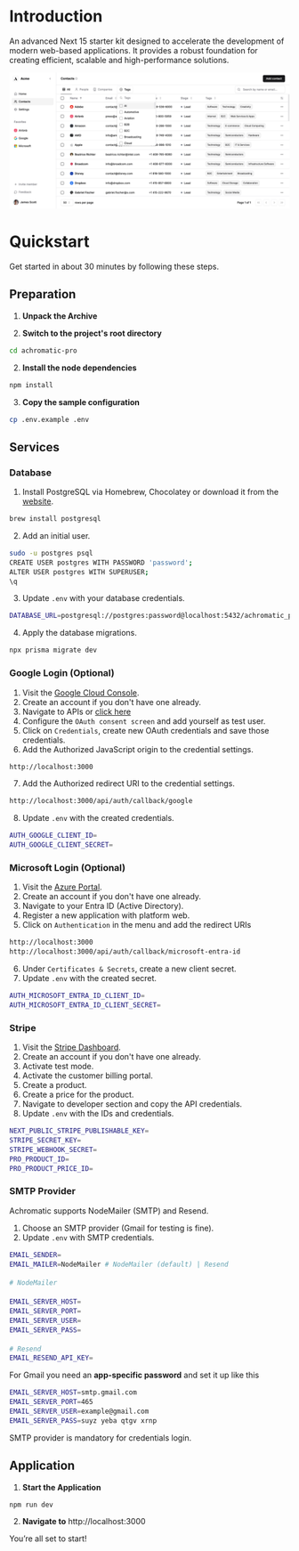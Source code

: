 # Introduction

An advanced Next 15 starter kit designed to accelerate the development of modern web-based applications. It provides a robust foundation for creating efficient, scalable and high-performance solutions.

![hero](public/og.jpg)

# Quickstart

Get started in about 30 minutes by following these steps.

## Preparation

1. **Unpack the Archive**

2. **Switch to the project's root directory**

```bash
cd achromatic-pro
```

2. **Install the node dependencies**

```bash
npm install
```

3. **Copy the sample configuration**

```bash
cp .env.example .env
```

## Services

### Database

1.  Install PostgreSQL via Homebrew, Chocolatey or download it from the [website](https://www.postgresql.org/download/).

```bash
brew install postgresql
```

2.  Add an initial user.

```bash
sudo -u postgres psql
CREATE USER postgres WITH PASSWORD 'password';
ALTER USER postgres WITH SUPERUSER;
\q
```

3.  Update `.env` with your database credentials.

```bash
DATABASE_URL=postgresql://postgres:password@localhost:5432/achromatic_pro?schema=public
```

4. Apply the database migrations.

```bash
npx prisma migrate dev
```

### Google Login (Optional)

1. Visit the [Google Cloud Console](https://console.cloud.google.com/).
2. Create an account if you don't have one already.
3. Navigate to APIs or [click here](https://console.cloud.google.com/apis)
4. Configure the `OAuth consent screen` and add yourself as test user.
5. Click on `Credentials`, create new OAuth credentials and save those credentials.
6. Add the Authorized JavaScript origin to the credential settings.

```bash
http://localhost:3000
```

7. Add the Authorized redirect URI to the credential settings.

```bash
http://localhost:3000/api/auth/callback/google
```

8. Update `.env` with the created credentials.

```bash
AUTH_GOOGLE_CLIENT_ID=
AUTH_GOOGLE_CLIENT_SECRET=
```

### Microsoft Login (Optional)

1. Visit the [Azure Portal](https://portal.azure.com/).
2. Create an account if you don't have one already.
3. Navigate to your Entra ID (Active Directory).
4. Register a new application with platform web.
5. Click on `Authentication` in the menu and add the redirect URIs

```bash
http://localhost:3000
http://localhost:3000/api/auth/callback/microsoft-entra-id
```

6. Under `Certificates & Secrets`, create a new client secret.
7. Update `.env` with the created secret.

```bash
AUTH_MICROSOFT_ENTRA_ID_CLIENT_ID=
AUTH_MICROSOFT_ENTRA_ID_CLIENT_SECRET=
```

### Stripe

1. Visit the [Stripe Dashboard](https://dashboard.stripe.com/).
2. Create an account if you don't have one already.
3. Activate test mode.
4. Activate the customer billing portal.
5. Create a product.
6. Create a price for the product.
7. Navigate to developer section and copy the API credentials.
8. Update `.env` with the IDs and credentials.

```bash
NEXT_PUBLIC_STRIPE_PUBLISHABLE_KEY=
STRIPE_SECRET_KEY=
STRIPE_WEBHOOK_SECRET=
PRO_PRODUCT_ID=
PRO_PRODUCT_PRICE_ID=
```

### SMTP Provider

Achromatic supports NodeMailer (SMTP) and Resend.

1. Choose an SMTP provider (Gmail for testing is fine).
2. Update `.env` with SMTP credentials.

```bash
EMAIL_SENDER=
EMAIL_MAILER=NodeMailer # NodeMailer (default) | Resend

# NodeMailer

EMAIL_SERVER_HOST=
EMAIL_SERVER_PORT=
EMAIL_SERVER_USER=
EMAIL_SERVER_PASS=

# Resend
EMAIL_RESEND_API_KEY=
```

For Gmail you need an **app-specific password** and set it up like this

```bash
EMAIL_SERVER_HOST=smtp.gmail.com
EMAIL_SERVER_PORT=465
EMAIL_SERVER_USER=example@gmail.com
EMAIL_SERVER_PASS=suyz yeba qtgv xrnp
```

<Callout>SMTP provider is mandatory for credentials login.</Callout>

## Application

1. **Start the Application**

```bash
npm run dev
```

2. **Navigate to** http://localhost:3000

You’re all set to start!
